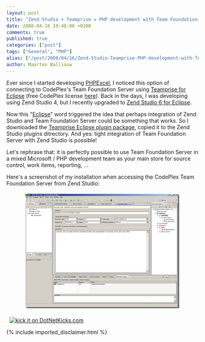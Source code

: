 ```yaml
---
layout: post
title: "Zend Studio + Teamprise = PHP development with Team Foundation Server"
date: 2008-04-16 19:48:00 +0200
comments: true
published: true
categories: ["post"]
tags: ["General", "PHP"]
alias: ["/post/2008/04/16/Zend-Studio-Teamprise-PHP-development-with-Team-Foundation-Server.aspx", "/post/2008/04/16/zend-studio-teamprise-php-development-with-team-foundation-server.aspx"]
author: Maarten Balliauw
---
```

<p>
Ever since I started developing <a href="http://www.phpexcel.net" target="_blank">PHPExcel</a>, I noticed this option of connecting to CodePlex&#39;s Team Foundation Server using <a href="http://www.teamprise.com/" target="_blank">Teamprise for Eclipse</a> (free CodePlex license <a href="http://www.codeplex.com/CodePlex/Wiki/View.aspx?title=Obtaining%20the%20Teamprise%20Client" target="_blank">here</a>). Back in the days, I was developing using Zend Studio 4, but I recently upgraded to <a href="http://www.codeplex.com/CodePlex/Wiki/View.aspx?title=Obtaining%20the%20Teamprise%20Client" target="_blank">Zend Studio 6 for Eclipse</a>.
</p>
<p>
Now this &quot;<a href="http://www.eclipse.org/" target="_blank">Eclipse</a>&quot; word triggered the idea that perhaps integration of Zend Studio and Team Foundation Server could be something that works. So I downloaded the <a href="http://www.teamprise.com/products/plugin" target="_blank">Teamprise Eclipse plugin package</a>, copied it to the Zend Studio plugins ditrectory. And yes: tight integration of Team Foundation Server with Zend Studio is possible!
</p>
<p>
Let&#39;s rephrase that: it is perfectly possible to use Team Foundation Server in a mixed Microsoft / PHP development team as your main store for source control, work items, reporting, ...
</p>
<p>
Here&#39;s a screenshot of my installation when accessing the CodePlex Team Foundation Server from Zend Studio:
</p>
<p align="center">
<a href="/images/WindowsLiveWriter/ZendStudioTeamprisePHPdevelopmentwithTea_A6E1/image_4.png"><img style="border: 0px none ; margin: 5px" src="/images/WindowsLiveWriter/ZendStudioTeamprisePHPdevelopmentwithTea_A6E1/image_thumb_1.png" border="0" alt="Zend Studio Workspace with Teamprise installed" width="404" height="300" /></a> 
</p>
<p align="left">
&nbsp;
<a href="http://www.dotnetkicks.com/kick/?url=/post/2008/04/Zend-Studio-Teamprise-PHP-development-with-Team-Foundation-Server.aspx&amp;title=Zend Studio + Teamprise = PHP development with Team Foundation Server">
                    <img src="http://www.dotnetkicks.com/Services/Images/KickItImageGenerator.ashx?url=/post/2008/04/Zend-Studio-Teamprise-PHP-development-with-Team-Foundation-Server.aspx" border="0" alt="kick it on DotNetKicks.com" />
                  </a>
</p>


{% include imported_disclaimer.html %}


